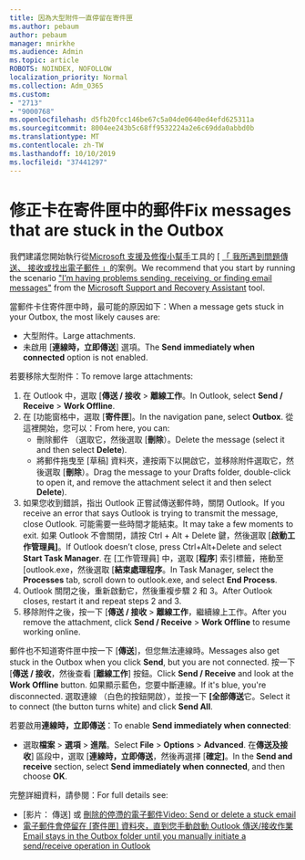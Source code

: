 ```yaml
---
title: 因為大型附件一直停留在寄件匣
ms.author: pebaum
author: pebaum
manager: mnirkhe
ms.audience: Admin
ms.topic: article
ROBOTS: NOINDEX, NOFOLLOW
localization_priority: Normal
ms.collection: Adm_O365
ms.custom:
- "2713"
- "9000768"
ms.openlocfilehash: d5fb20fcc146be67c5a04de0640ed4efd625311a
ms.sourcegitcommit: 8004ee243b5c68ff9532224a2e6c69dda0abbd0b
ms.translationtype: MT
ms.contentlocale: zh-TW
ms.lasthandoff: 10/10/2019
ms.locfileid: "37441297"
---
```

# <a name="fix-messages-that-are-stuck-in-the-outbox"></a><span data-ttu-id="71f37-102">修正卡在寄件匣中的郵件</span><span class="sxs-lookup"><span data-stu-id="71f37-102">Fix messages that are stuck in the Outbox</span></span>

<span data-ttu-id="71f37-103">我們建議您開始執行從[Microsoft 支援及修復小幫手](https://diagnostics.office.com/#/)工具的 [ [「 我所遇到問題傳送、 接收或找出電子郵件 」](https://aka.ms/SaRA-OutlookSendReceive)的案例。</span><span class="sxs-lookup"><span data-stu-id="71f37-103">We recommend that you start by running the scenario ["I’m having problems sending, receiving, or finding email messages"](https://aka.ms/SaRA-OutlookSendReceive) from the [Microsoft Support and Recovery Assistant](https://diagnostics.office.com/#/) tool.</span></span>

<span data-ttu-id="71f37-104">當郵件卡住寄件匣中時，最可能的原因如下：</span><span class="sxs-lookup"><span data-stu-id="71f37-104">When a message gets stuck in your Outbox, the most likely causes are:</span></span>
- <span data-ttu-id="71f37-105">大型附件。</span><span class="sxs-lookup"><span data-stu-id="71f37-105">Large attachments.</span></span>
- <span data-ttu-id="71f37-106">未啟用 [**連線時，立即傳送**] 選項。</span><span class="sxs-lookup"><span data-stu-id="71f37-106">The **Send immediately when connected** option is not enabled.</span></span>

<span data-ttu-id="71f37-107">若要移除大型附件：</span><span class="sxs-lookup"><span data-stu-id="71f37-107">To remove large attachments:</span></span> 

1. <span data-ttu-id="71f37-108">在 Outlook 中，選取 [**傳送 / 接收** > **離線工作**。</span><span class="sxs-lookup"><span data-stu-id="71f37-108">In Outlook, select **Send / Receive** > **Work Offline**.</span></span> 
2. <span data-ttu-id="71f37-109">在 [功能窗格中，選取 [**寄件匣**]。</span><span class="sxs-lookup"><span data-stu-id="71f37-109">In the navigation pane, select **Outbox**.</span></span> <span data-ttu-id="71f37-110">從這裡開始，您可以：</span><span class="sxs-lookup"><span data-stu-id="71f37-110">From here, you can:</span></span> 
    - <span data-ttu-id="71f37-111">刪除郵件 （選取它，然後選取 [**刪除**）。</span><span class="sxs-lookup"><span data-stu-id="71f37-111">Delete the message (select it and then select **Delete**).</span></span>
    - <span data-ttu-id="71f37-112">將郵件拖曳至 [草稿] 資料夾，連按兩下以開啟它，並移除附件選取它，然後選取 [**刪除**）。</span><span class="sxs-lookup"><span data-stu-id="71f37-112">Drag the message to your Drafts folder, double-click to open it, and remove the attachment select it and then select **Delete**).</span></span>
3. <span data-ttu-id="71f37-113">如果您收到錯誤，指出 Outlook 正嘗試傳送郵件時，關閉 Outlook。</span><span class="sxs-lookup"><span data-stu-id="71f37-113">If you receive an error that says Outlook is trying to transmit the message, close Outlook.</span></span> <span data-ttu-id="71f37-114">可能需要一些時間才能結束。</span><span class="sxs-lookup"><span data-stu-id="71f37-114">It may take a few moments to exit.</span></span> <span data-ttu-id="71f37-115">如果 Outlook 不會關閉，請按 Ctrl + Alt + Delete 鍵，然後選取 [**啟動工作管理員]**。</span><span class="sxs-lookup"><span data-stu-id="71f37-115">If Outlook doesn’t close, press Ctrl+Alt+Delete and select **Start Task Manager**.</span></span> <span data-ttu-id="71f37-116">在 [工作管理員] 中，選取 [**程序**] 索引標籤，捲動至 [outlook.exe，然後選取 [**結束處理程序**。</span><span class="sxs-lookup"><span data-stu-id="71f37-116">In Task Manager, select the **Processes** tab, scroll down to outlook.exe, and select **End Process**.</span></span>
4. <span data-ttu-id="71f37-117">Outlook 關閉之後，重新啟動它，然後重複步驟 2 和 3。</span><span class="sxs-lookup"><span data-stu-id="71f37-117">After Outlook closes, restart it and repeat steps 2 and 3.</span></span> 
5. <span data-ttu-id="71f37-118">移除附件之後，按一下 [**傳送 / 接收** > **離線工作**，繼續線上工作。</span><span class="sxs-lookup"><span data-stu-id="71f37-118">After you remove the attachment, click **Send / Receive** > **Work Offline** to resume working online.</span></span> 

<span data-ttu-id="71f37-119">郵件也不知道寄件匣中按一下 [**傳送**]，但您無法連線時。</span><span class="sxs-lookup"><span data-stu-id="71f37-119">Messages also get stuck in the Outbox when you click **Send**, but you are not connected.</span></span> <span data-ttu-id="71f37-120">按一下 [**傳送 / 接收**，然後查看 [**離線工作**] 按鈕。</span><span class="sxs-lookup"><span data-stu-id="71f37-120">Click **Send / Receive** and look at the **Work Offline** button.</span></span> <span data-ttu-id="71f37-121">如果顯示藍色，您要中斷連線。</span><span class="sxs-lookup"><span data-stu-id="71f37-121">If it's blue, you're disconnected.</span></span> <span data-ttu-id="71f37-122">選取連線 （白色的按鈕開啟），並按一下 **[全部傳送**它。</span><span class="sxs-lookup"><span data-stu-id="71f37-122">Select it to connect (the button turns white) and click **Send All**.</span></span>
 
<span data-ttu-id="71f37-123">若要啟用**連線時，立即傳送**：</span><span class="sxs-lookup"><span data-stu-id="71f37-123">To enable **Send immediately when connected**:</span></span>
 
- <span data-ttu-id="71f37-124">選取**檔案** > **選項** >  **進階**。</span><span class="sxs-lookup"><span data-stu-id="71f37-124">Select **File** > **Options** >  **Advanced**.</span></span>
<span data-ttu-id="71f37-125">在**傳送及接收**] 區段中，選取 [**連線時，立即傳送**，然後再選擇 [**確定]**。</span><span class="sxs-lookup"><span data-stu-id="71f37-125">In the **Send and receive** section, select **Send immediately when connected**, and then choose **OK**.</span></span>
 
<span data-ttu-id="71f37-126">完整詳細資料，請參閱：</span><span class="sxs-lookup"><span data-stu-id="71f37-126">For full details see:</span></span>
- <span data-ttu-id="71f37-127">[影片： 傳送] 或 [刪除的停滯的電子郵件](https://support.office.com/article/Video-Send-or-delete-an-email-stuck-in-your-outbox-26d5d34a-4e5f-444a-a9e8-44db04a94dec)</span><span class="sxs-lookup"><span data-stu-id="71f37-127">[Video: Send or delete a stuck email](https://support.office.com/article/Video-Send-or-delete-an-email-stuck-in-your-outbox-26d5d34a-4e5f-444a-a9e8-44db04a94dec)</span></span> 
- <span data-ttu-id="71f37-128">[電子郵件會停留在 [寄件匣] 資料夾，直到您手動啟動 Outlook 傳送/接收作業](https://support.microsoft.com/help/2797572/email-stays-in-the-outbox-folder-until-you-manually-initiate-a-send-re)</span><span class="sxs-lookup"><span data-stu-id="71f37-128">[Email stays in the Outbox folder until you manually initiate a send/receive operation in Outlook](https://support.microsoft.com/help/2797572/email-stays-in-the-outbox-folder-until-you-manually-initiate-a-send-re)</span></span>
